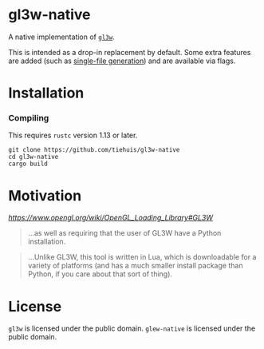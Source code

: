 gl3w-native
===========

A native implementation of [`gl3w`](https://github.com/skaslev/gl3w).

This is intended as a drop-in replacement by default. Some extra features are
added (such as [single-file generation](https://github.com/gingerBill/gl3w-Single-File))
and are available via flags.

Installation
============

### Compiling

This requires `rustc` version 1.13 or later.

```
git clone https://github.com/tiehuis/gl3w-native
cd gl3w-native
cargo build
```

Motivation
==========

*https://www.opengl.org/wiki/OpenGL_Loading_Library#GL3W*

>  ...as well as requiring that the user of GL3W have a Python installation.

> ...Unlike GL3W, this tool is written in Lua, which is downloadable for a variety of platforms (and has a much smaller install package than Python, if you care about that sort of thing). 

License
=======

`gl3w` is licensed under the public domain.
`glew-native` is licensed under the public domain.
